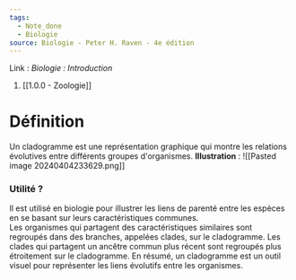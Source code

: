 ```yaml
---
tags:
  - Note_done
  - Biologie
source: Biologie - Peter H. Raven - 4e édition
---
```


Link :
_Biologie : Introduction_
1. [[1.0.0 - Zoologie]]

# Définition
Un cladogramme est une représentation graphique qui montre les relations évolutives entre différents groupes d'organismes. 
**Illustration** : ![[Pasted image 20240404233629.png]]
### Utilité ?
Il est utilisé en biologie pour illustrer les liens de parenté entre les espèces en se basant sur leurs caractéristiques communes. 
\
Les organismes qui partagent des caractéristiques similaires sont regroupés dans des branches, appelées clades, sur le cladogramme. Les clades qui partagent un ancêtre commun plus récent sont regroupés plus étroitement sur le cladogramme. En résumé, un cladogramme est un outil visuel pour représenter les liens évolutifs entre les organismes.